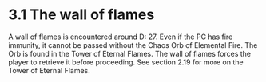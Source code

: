 # 3.1 The wall of flames

A wall of flames is encountered around D: 27. Even if the PC has fire immunity, it cannot 
be passed without the Chaos Orb of Elemental Fire. The Orb is found in the Tower of Eternal 
Flames. The wall of flames forces the player to retrieve it before proceeding. See section 
2.19 for more on the Tower of Eternal Flames.
